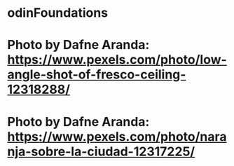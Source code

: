 # odinFoundations

# Photo by Dafne Aranda: https://www.pexels.com/photo/low-angle-shot-of-fresco-ceiling-12318288/

# Photo by Dafne Aranda: https://www.pexels.com/photo/naranja-sobre-la-ciudad-12317225/

